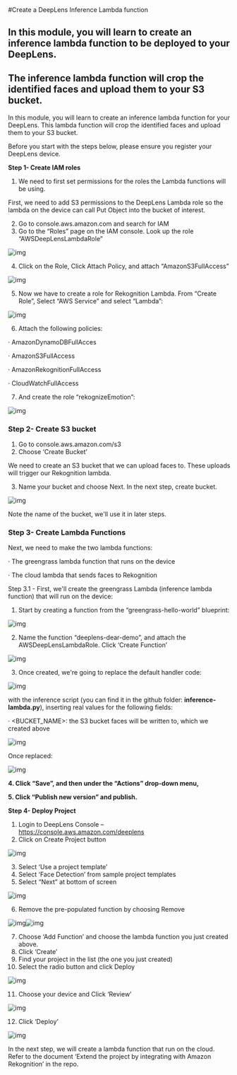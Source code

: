 ## 

#Create a DeepLens Inference Lambda function

## In this module, you will learn to create an inference lambda function to be deployed to your DeepLens.

## The inference lambda function will crop the identified faces and upload them to your S3 bucket. 

In this module, you will learn to create an inference lambda function for your DeepLens. This lambda function will crop the identified faces and upload them to your S3 bucket.

Before you start with the steps below, please ensure you register your DeepLens device.

**Step 1- Create IAM roles**

1. We need to first set permissions for the roles the Lambda functions will be using.

 

First, we need to add S3 permissions to the DeepLens Lambda role so the lambda on the device can call Put Object into the bucket of interest.

2. Go to console.aws.amazon.com and search for IAM
3. Go to the “Roles” page on the IAM console. Look up the role “AWSDeepLensLambdaRole”

![img](file:////Users/bairagi/Library/Group%20Containers/UBF8T346G9.Office/TemporaryItems/msohtmlclip/clip_image001.jpg)

 

4. Click on the Role, Click Attach Policy, and attach “AmazonS3FullAccess”

![img](file:////Users/bairagi/Library/Group%20Containers/UBF8T346G9.Office/TemporaryItems/msohtmlclip/clip_image002.jpg)

 

5. Now we have to create a role for Rekognition Lambda. From “Create Role”, Select “AWS Service” and select “Lambda”:

![img](file:////Users/bairagi/Library/Group%20Containers/UBF8T346G9.Office/TemporaryItems/msohtmlclip/clip_image003.jpg)

 

6. Attach the following policies: 

·      AmazonDynamoDBFullAcces

·      AmazonS3FullAccess

·      AmazonRekognitionFullAccess

·      CloudWatchFullAccess

 

7. And create the role “rekognizeEmotion”:

![img](file:////Users/bairagi/Library/Group%20Containers/UBF8T346G9.Office/TemporaryItems/msohtmlclip/clip_image004.jpg)

 

### **Step 2- Create S3 bucket**

 

1. Go to console.aws.amazon.com/s3 
2. Choose ‘Create Bucket’

We need to create an S3 bucket that we can upload faces to. These uploads will trigger our Rekognition lambda.

3. Name your bucket and choose Next. In the next step, create bucket.

![img](file:////Users/bairagi/Library/Group%20Containers/UBF8T346G9.Office/TemporaryItems/msohtmlclip/clip_image005.jpg)

 

Note the name of the bucket, we'll use it in later steps.

### Step 3- Create Lambda Functions

 Next, we need to make the two lambda functions:

·      The greengrass lambda function that runs on the device

·      The cloud lambda that sends faces to Rekognition

 

Step 3.1 - First, we'll create the greengrass Lambda (inference lambda function) that will run on the device:

 

1. Start by creating a function from the “greengrass-hello-world” blueprint:

![img](file:////Users/bairagi/Library/Group%20Containers/UBF8T346G9.Office/TemporaryItems/msohtmlclip/clip_image006.jpg)

 

2. Name the function “deeplens-dear-demo”, and attach the AWSDeepLensLambdaRole. Click ‘Create Function’

![img](file:////Users/bairagi/Library/Group%20Containers/UBF8T346G9.Office/TemporaryItems/msohtmlclip/clip_image007.jpg)

 

 

3. Once created, we're going to replace the default handler code:

 

![img](file:////Users/bairagi/Library/Group%20Containers/UBF8T346G9.Office/TemporaryItems/msohtmlclip/clip_image008.jpg)

 

 

 with the inference script (you can find it in the github folder: **inference-lambda.py**), inserting real values for the following fields:

·      <BUCKET_NAME>: the S3 bucket faces will be written to, which we created above

 

![img](file:////Users/bairagi/Library/Group%20Containers/UBF8T346G9.Office/TemporaryItems/msohtmlclip/clip_image009.png)

 

Once replaced:

![img](file:////Users/bairagi/Library/Group%20Containers/UBF8T346G9.Office/TemporaryItems/msohtmlclip/clip_image010.jpg)

 

**4. Click “Save”, and then under the “Actions” drop-down menu,** 

**5. Click “Publish new version” and publish.**

 

**Step 4- Deploy Project**

1. Login to DeepLens Console – <https://console.aws.amazon.com/deeplens>
2. Click on Create Project button

![img](file:////Users/bairagi/Library/Group%20Containers/UBF8T346G9.Office/TemporaryItems/msohtmlclip/clip_image011.png)

 

3. Select ‘Use a project template’  
4. Select ‘Face Detection’ from sample project templates
5. Select “Next” at bottom of screen

![img](file:////Users/bairagi/Library/Group%20Containers/UBF8T346G9.Office/TemporaryItems/msohtmlclip/clip_image012.png) 

6. Remove the pre-populated function by choosing Remove

![img](file:////Users/bairagi/Library/Group%20Containers/UBF8T346G9.Office/TemporaryItems/msohtmlclip/clip_image013.png)![img](file:////Users/bairagi/Library/Group%20Containers/UBF8T346G9.Office/TemporaryItems/msohtmlclip/clip_image014.png) 

7. Choose ‘Add Function’ and choose the lambda function you just created above.
8. Click ‘Create’
9. Find your project in the list (the one you just created)
10. Select the radio button and click Deploy

![img](file:////Users/bairagi/Library/Group%20Containers/UBF8T346G9.Office/TemporaryItems/msohtmlclip/clip_image016.png)

11. Choose your device and  Click ‘Review’ 

![img](file:////Users/bairagi/Library/Group%20Containers/UBF8T346G9.Office/TemporaryItems/msohtmlclip/clip_image017.png)

12. Click ‘Deploy’

![img](file:////Users/bairagi/Library/Group%20Containers/UBF8T346G9.Office/TemporaryItems/msohtmlclip/clip_image019.png)

 

In the next step, we will create a lambda function that run on the cloud. Refer to the document ‘Extend the project by integrating with Amazon Rekognition’ in the repo.

 